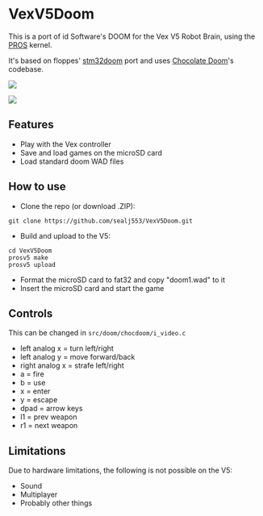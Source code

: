 # VexV5Doom

This is a port of id Software's DOOM for the Vex V5 Robot Brain, using the [PROS](https://github.com/purduesigbots/pros) kernel.

It's based on floppes' [stm32doom](https://github.com/floppes/stm32doom) port and uses [Chocolate Doom](https://github.com/chocolate-doom/chocolate-doom)'s codebase.


![](https://raw.githubusercontent.com/sealj553/VexV5Doom/master/img/pic1.jpg)


![](https://raw.githubusercontent.com/sealj553/VexV5Doom/master/img/pic2.jpg)


## Features
* Play with the Vex controller
* Save and load games on the microSD card
* Load standard doom WAD files

## How to use
* Clone the repo (or download .ZIP):
````
git clone https://github.com/sealj553/VexV5Doom.git
````
* Build and upload to the V5:
````
cd VexV5Doom
prosv5 make
prosv5 upload
````
* Format the microSD card to fat32 and copy "doom1.wad" to it
* Insert the microSD card and start the game

## Controls
This can be changed in `src/doom/chocdoom/i_video.c`

* left analog x = turn left/right
* left analog y = move forward/back
* right analog x = strafe left/right
* a = fire
* b = use
* x = enter
* y = escape
* dpad = arrow keys
* l1 = prev weapon
* r1 = next weapon

## Limitations
Due to hardware limitations, the following is not possible on the V5:
* Sound
* Multiplayer
* Probably other things
